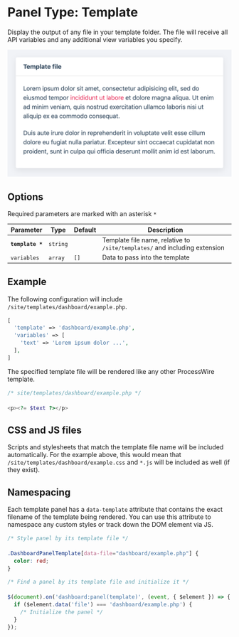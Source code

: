 
# Panel Type: Template

Display the output of any file in your template folder. The file will receive all API variables and any additional view variables you specify.

![Template](../images/template.png ':size=400')

## Options

Required parameters are marked with an asterisk `*`

|Parameter|Type|Default|Description|
|---|---|---|---|
|**`template *`**|`string`||Template file name, relative to `/site/templates/` and including extension|
|`variables`|`array`|`[]`|Data to pass into the template|

## Example

The following configuration will include `/site/templates/dashboard/example.php`.

```php
[
  'template' => 'dashboard/example.php',
  'variables' => [
    'text' => 'Lorem ipsum dolor ...',
  ],
]
```

The specified template file will be rendered like any other ProcessWire template.

```php
/* site/templates/dashboard/example.php */

<p><?= $text ?></p>
```

## CSS and JS files

Scripts and stylesheets that match the template file name will be included automatically. For the example above, this would mean that `/site/templates/dashboard/example.css` and `*.js` will be included as well (if they exist).

## Namespacing

Each template panel has a `data-template` attribute that contains the exact filename of the template being rendered. You can use this attribute to namespace any custom styles or track down the DOM element via JS.

```css
/* Style panel by its template file */

.DashboardPanelTemplate[data-file="dashboard/example.php"] {
  color: red;
}
```

```js
/* Find a panel by its template file and initialize it */

$(document).on('dashboard:panel(template)', (event, { $element }) => {
  if ($element.data('file') === 'dashboard/example.php') {
    /* Initialize the panel */
  }
});
```
